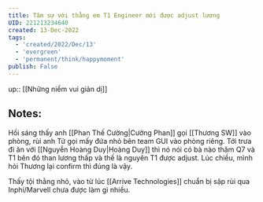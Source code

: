 ```yaml
---
title: Tâm sự với thằng em T1 Engineer mới được adjust lương
UID: 221213234640
created: 13-Dec-2022
tags:
  - 'created/2022/Dec/13'
  - 'evergreen'
  - 'permanent/think/happymoment'
publish: False
---
```

up:: [[Những niềm vui giản dị]]
## Notes:
Hồi sáng thấy anh [[Phan Thế Cường|Cường Phan]] gọi [[Thương SW]] vào phòng, rùi anh Tử gọi mấy đứa nhỏ bên team GUI vào phòng riêng. Tới trưa đi ăn với [[Nguyễn Hoàng Duy|Hoàng Duy]] thì nó nói có bà nào thăm Q7 và T1 bên đó than lương thấp và thế là nguyên T1 được adjust. Lúc chiều, mình hỏi Thương lại confirm thì đúng là vậy.

Thấy tội thằng nhỏ, vào từ lúc [[Arrive Technologies]] chuẩn bị sập rùi qua Inphi/Marvell chưa được làm gì nhiều.
